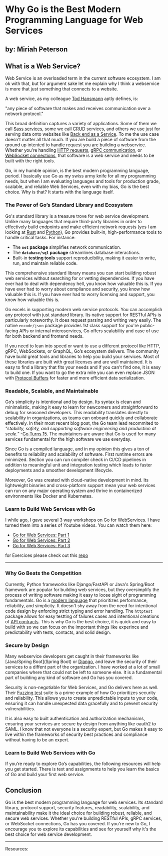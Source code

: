 # Why Go is the Best Modern Programming Language for Web Services  
by: Miriah Peterson
---

## What is a Web Service?

Web Service is an overloaded term in the current software ecosystem. I am ok with that, but for argument sake let me explain why I think a webservice is more that just something that connects to a website.

A web service, as my colleague [Tod Hansmann](https://www.linkedin.com/in/thansmann/) aptly defines, is:

"any piece of software that makes and receives communication over a network protocol." 

This broad definition captures a variety of applications. Some of them we call [Sass services](https://en.wikipedia.org/wiki/Software_as_a_service), some we call [CRUD](https://en.wikipedia.org/wiki/Create,_read,_update_and_delete) services, and others we use just for serving data onto websites like [Back end as a Service](https://www.cloudflare.com/learning/serverless/glossary/backend-as-a-service-baas/). To me the use case doesn't matter all that much. If you are build a piece of software from the ground up intented to handle request you are building a webservice. Whether you're handling [HTTP requests](https://developer.mozilla.org/en-US/docs/Web/HTTP/Overview), [gRPC communication](https://grpc.io/), or [WebSocket connections](https://en.wikipedia.org/wiki/WebSocket), that software is a web service and needs to be built with the right tools.

Go, in my humble opinion, is the best modern programming language, period. I basically use Go as my swiss army knife for all my programming needs, but when I am evaluating languages and tools for production grade, scalable, and reliable Web Services, even with my bias, Go is the best choice. Why is that? It starts with the language itself.

### The Power of Go’s Standard Library and Ecosystem

Go's standard library is a treasure trove for web service development. Unlike many languages that require third-party libraries in order to effectively build endpoints and make efficient network requests (yes I am looking at [Rust](https://www.rust-lang.org/) and [Python](https://www.python.org/)), Go provides built-in, high-performance tools to handle critical tasks. For instance:  

- The **`net` package** simplifies network communication.  
- The **`database/sql` package** streamlines database interactions.  
- Built-in **testing tools** support reproducibility, making it easier to write, run, and maintain reliable code.  

This comprehensive standard library means you can start building robust web services without searching for or vetting dependencies. If you have ever had to deal with dependency hell, you know how valuable this is. If you have ever had to worry about compliance and security, you know how valuable this is. If you have ever had to worry licensing and support, you know how valuable this is.

Go excels in supporting modern web service protocols. You can accomplish any protocol with just standard library. Its native support for RESTful APIs is particularly noteworthy. It does request parsing and writing very easily. The native `encode/json` package provides 1st class support for you're public-facing APIs or internal microservices, Go offers scalability and ease of use for both backend and frontend needs.


If you need to lean into speed or want to use a different protocol like HTTP, gRPC, WebSockets, or GraphQL, Go’s ecosystem delivers. The community have build great tools and libraries to help you build your services. Most of these libraries 
are built with great licenses and are well maintained. It is easy to find a library that fits your needs and if you can't find one, it is easy to build one. If you want to go the extra mile you can even replace JSON with [Protocol Buffers](https://developers.google.com/protocol-buffers) for faster and more efficient data serialization.

### Readable, Scalable, and Maintainable  

Go’s simplicity is intentional and by design. Its syntax is clean and minimalistic, making it easy to learn for newcomers and straightforward to debug for seasoned developers. This readability translates directly to scalability in organizations, as teams can onboard quickly and collaborate effectively. In their most recent blog post, the Go team lead recommited to _"stability, safety, and supporting software engineering and production at scale."_ -[Go Turns 15](https://go.dev/blog/15years). The maintainers are aware that Go is used for many services fundamental for the high software we use everyday.

Since Go is a compiled language, and in my opinion this gives a ton of benefits to reliability and scalability of software. First runtime errors are minimized. Section you can run compiler check in CI/CD pipelines in addition to meaningful unit and integration testing which leads to faster deployments and a smoother development lifecycle. 

Moreover, Go was created with cloud-native development in mind. Its lightweight binaries and cross-platform support mean your web services can run on any major operating system and thrive in containerized environments like Docker and Kubernetes.  

### Learn to Build Web Services with Go  

I while ago, I gave several 3 way workshops on Go for WebServices. I have turned them into a series of Youtube videos. You can watch them here:

- [Go for Web Services: Part 1](https://www.youtube.com/watch?v=V9SvDd3e1eM)
- [Go for Web Services: Part 2](https://www.youtube.com/watch?v=V9SvDd3e1eM)
- [Go for Web Services: Part 3](https://www.youtube.com/watch?v=V9SvDd3e1eM)


for Exercices please check out this [repo](https://github.com/Soypete/WebServices-in-3-weeks)

---

### Why Go Beats the Competition  

Currently, Python frameworks like Django/FastAPI or Java's Spring/Boot framework are popular for building web services, but they oversimplify the process of writing software making it easy to loose sight of programming fundamentals. Go is a [modern language]() that prioritizes performance, reliability, and simplicity. It doesn't shy away from the need for intentional code design by enforcing strict typing and error handling. The `httptest` package allows for easy testting of failures cases and intentional creations of [API contracts](). This is why Go is the best choice, it is quick and easy to build with so we can focus on the important things like experince and predictability with tests, contacts, and solid design.

### Secure by Design

Many webservice developers get caught in their frameworks like [Java/Spring Boot](Spring Boot) or [Django](https://www.djangoproject.com/), and leave the security of their services to a diffent part of the organization. I have worked at a lot of small companies where that could not be left to someone else. It is a fundamental part of building any kind of software and Go has you covered.

Security is non-negotiable for Web Services, and Go delivers here as well. Their [Fuzzing test](https://en.wikipedia.org/wiki/Fuzzing) suite is a prime example of how Go prioritizes security and reliability. This allows you to create unpredictable inputs to your code, ensuring it can handle unexpected data gracefully and to prevent security vulnerabilities.

It is also easy to built authentication and authorization mechanisms, ensuring your services are secure by design from anything like oauth2 to SAML. I know that not everyone is a security expert, but Go makes it easy to live within the frameworks of security best practices and compliance without having to be an expert.

### Learn to Build Web Services with Go  

If you’re ready to explore Go’s capabilities, the following resources will help you get started. There is text and assignments to help you learn the basics of Go and build your first web service.

## Conclusion

Go is the best modern programming language for web services. Its standard library, protocol support, security features, readability, scalability, and maintainability make it the ideal choice for building robust, reliable, and secure web services. Whether you're building RESTful APIs, gRPC services, or WebSocket connections, Go has you covered. If you're new to Go, I encourage you to explore its capabilities and see for yourself why it's the best choice for web service development.

---

Resources:

